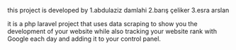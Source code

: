 this project is developed by 
1.abdulaziz damlahi 
2.barış çeliker
3.esra arslan

it is a php laravel project that uses data scraping to show you the development of your website 
while also tracking your website rank with Google each day and adding it to your control panel.
